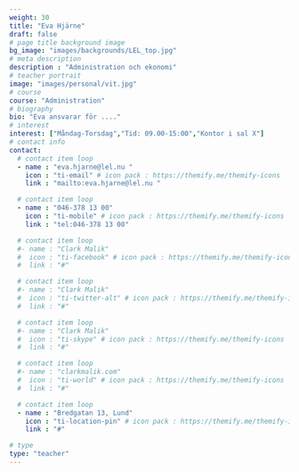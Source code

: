 ```yaml
---
weight: 30
title: "Eva Hjärne"
draft: false
# page title background image
bg_image: "images/backgrounds/LEL_top.jpg"
# meta description
description : "Administration och ekonomi"
# teacher portrait
image: "images/personal/vit.jpg"
# course
course: "Administration"
# biography
bio: "Eva ansvarar för ...."
# interest
interest: ["Måndag-Torsdag","Tid: 09.00-15:00","Kontor i sal X"]
# contact info
contact:
  # contact item loop
  - name : "eva.hjarne@lel.nu "
    icon : "ti-email" # icon pack : https://themify.me/themify-icons
    link : "mailto:eva.hjarne@lel.nu "

  # contact item loop
  - name : "046-378 13 00"
    icon : "ti-mobile" # icon pack : https://themify.me/themify-icons
    link : "tel:046-378 13 00"

  # contact item loop
  #- name : "Clark Malik"
  #  icon : "ti-facebook" # icon pack : https://themify.me/themify-icons
  #  link : "#"

  # contact item loop
  #- name : "Clark Malik"
  #  icon : "ti-twitter-alt" # icon pack : https://themify.me/themify-icons
  #  link : "#"

  # contact item loop
  #- name : "Clark Malik"
  #  icon : "ti-skype" # icon pack : https://themify.me/themify-icons
  #  link : "#"

  # contact item loop
  #- name : "clarkmalik.com"
  #  icon : "ti-world" # icon pack : https://themify.me/themify-icons
  #  link : "#"

  # contact item loop
  - name : "Bredgatan 13, Lund"
    icon : "ti-location-pin" # icon pack : https://themify.me/themify-icons
    link : "#"

# type
type: "teacher"
---
```

